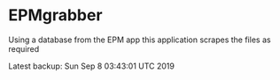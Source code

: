 # EPMgrabber
Using a database from the EPM app this application scrapes the files as required


Latest backup: Sun Sep 8 03:43:01 UTC 2019
